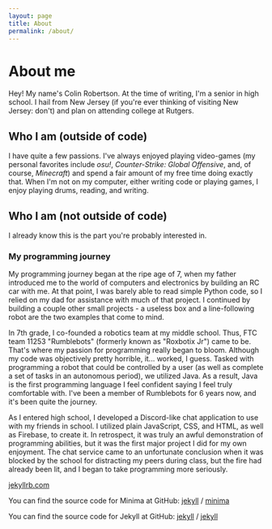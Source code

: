 ```yaml
---
layout: page
title: About
permalink: /about/
---
```

# About me
Hey! My name's Colin Robertson. At the time of writing, I'm a senior in high
school. I hail from New Jersey (if you're ever thinking of visiting New Jersey:
don't) and plan on attending college at Rutgers.

## Who I am (outside of code)
I have quite a few passions. I've always enjoyed playing video-games (my
personal favorites include _osu!_, _Counter-Strike: Global Offensive_, and, of
course, _Minecraft_) and spend a fair amount of my free time doing exactly that.
When I'm not on my computer, either writing code or playing games, I enjoy
playing drums, reading, and writing.

## Who I am (not outside of code)
I already know this is the part you're probably interested in.

### My programming journey
My programming journey began at the ripe age of 7, when my father introduced me
to the world of computers and electronics by building an RC car with me. At that
point, I was barely able to read simple Python code, so I relied on my dad for
assistance with much of that project. I continued by building a couple other
small projects - a useless box and a line-following robot are the two examples
that come to mind.

In 7th grade, I co-founded a robotics team at my middle school. Thus, FTC team
11253 "Rumblebots" (formerly known as "Roxbotix Jr") came to be. That's where
my passion for programming really began to bloom. Although my code was
objectively pretty horrible, it... worked, I guess. Tasked with programming a
robot that could be controlled by a user (as well as complete a set of tasks in
an autonomous period), we utilized Java. As a result, Java is the first
programming language I feel confident saying I feel truly comfortable with.
I've been a member of Rumblebots for 6 years now, and it's been quite the
journey.

As I entered high school, I developed a Discord-like chat application to use
with my friends in school. I utilized plain JavaScript, CSS, and HTML, as well
as Firebase, to create it. In retrospect, it was truly an awful demonstration of
programming abilities, but it was the first major project I did for my own
enjoyment. The chat service came to an unfortunate conclusion when it was
blocked by the school for distracting my peers during class, but the fire had
already been lit, and I began to take programming more seriously.

[jekyllrb.com](https://jekyllrb.com/)

You can find the source code for Minima at GitHub:
[jekyll][jekyll-organization] /
[minima](https://github.com/jekyll/minima)

You can find the source code for Jekyll at GitHub:
[jekyll][jekyll-organization] /
[jekyll](https://github.com/jekyll/jekyll)


[jekyll-organization]: https://github.com/jekyll
